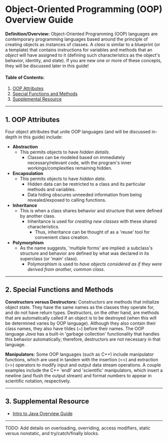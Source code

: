 # Object-Oriented Programming (OOP) Overview Guide
**Definition/Overview:** Object-Oriented Programming (OOP) languages are contemporary programming languages based around the principle of creating objects as instances of classes. A *class* is similar to a blueprint (or a template) that contains instructions for variables and methods that an *object* will have assigned to it (defining such characteristics as the object's behavior, identity, and state). If you are new one or more of these concepts, they will be discussed later in this guide!
  
#### Table of Contents:
  
1. [OOP Attributes](#oop-attributes)
2. [Special Functions and Methods](#special-functions-and-methods)
3. [Supplemental Resource](#supplemental)
  
<hr />
  
## <a name="oop-attributes">1. OOP Attributes</a>
  
Four object attributes that unite OOP languages (and will be discussed in-depth in this guide) include:  
  
* **Abstraction**
  + This permits objects to have *hidden details*.
    - Classes can be modeled based on immediately necessary/relevant code, with the program's inner workings/complexities remaining hidden.
* **Encapsulation**
  + This permits objects to have *hidden data*.
    - Hidden data can be restricted to a class and its particular methods and variables.
    - Data hiding obscures unneeded information from being revealed/exposed to calling functions. 
* **Inheritance**
  + This is when a class shares behavior and structure that were defined by another class.
    - Inheritance is used for *creating new classes* with these shared characteristics.
      + Thus, inheritance can be thought of as a 'reuse' tool for convenient class creation.
* **Polymorphism**
  + As the name suggests, 'multiple forms' are implied: a subclass's structure and behavior are defined by what was declared in its superclass (or 'main' class).
    - Polymorphism is used to *have objects considered as if they were derived from another, common class*.

<hr />
  
## <a name="special-functions-and-methods">2. Special Functions and Methods</a>
  
**Constructors versus Destructors:** Constructors are methods that initialize object state. They have the same names as the classes they operate for, and do not have return types. Destructors, on the other hand, are methods that are automatically called if an object is to be destroyed (when this will be determined varies by OOP language). Although they also contain their class names, they also have tildes (~) before their names. The OOP language *Java* has a built-in 'garbage collection' functionality that handles this behavior automatically; therefore, destructors are not necessary in that language.
  
**Manipulators:** Some OOP languages (such as C++) include manipulator functions, which are used in tandem with the insertion (<<) and extraction (>>) operators to modify input and output data stream operations. A couple examples include the C++ 'endl' and 'scientific'  manipulators, which insert a newline (and flush the output stream) and format numbers to appear in scientific notation, respectively. 

<hr />
  
## 3. <a name="supplemental">Supplemental Resource</a>
  
* [Intro to Java Overview Guide](https://github.com/chaseofthejungle/intro-to-java)
  
<hr />
  
TODO: Add details on overloading, overriding, access modifiers, static versus nonstatic, and try/catch/finally blocks.
